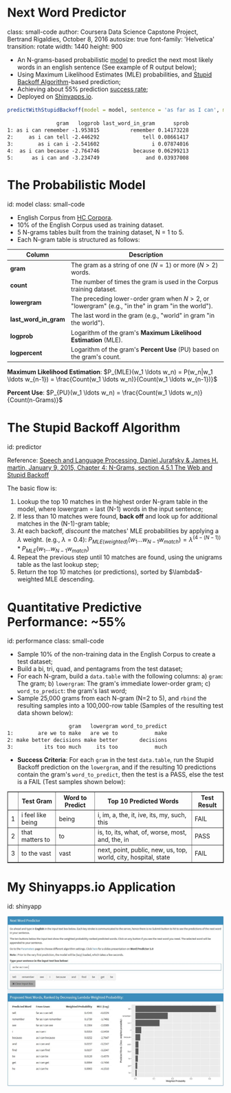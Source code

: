 <style>
.reveal h1, .reveal h2, .reveal h3 {
  word-wrap: normal;
  -moz-hyphens: none;
}
.small-code pre code {
  font-size: 1em;
}
</style>

Next Word Predictor
========================================================
class: small-code
author: Coursera Data Science Capstone Project, Bertrand Rigaldies, October 8, 2016
autosize: true
font-family: 'Helvetica'
transition: rotate
width: 1440
height: 900



* An N-grams-based probabilistic [model](#/model) to predict the next most likely words in an english sentence (See example of R output below);
* Using Maximum Likelihood Estimates (MLE) probabilities, and [Stupid Backoff Algorithm](#/predictor)-based prediction;
* Achieving about 55% prediction [success rate](#/performance);
* Deployed on [Shinyapps.io](#/shinyapp).




```r
predictWithStupidBackoff(model = model, sentence = 'as far as I can', matches_count_max = 5)
```

```
                gram   logprob last_word_in_gram      sprob
1: as i can remember -1.953815          remember 0.14173228
2:     as i can tell -2.446292              tell 0.08661417
3:        as i can i -2.541602                 i 0.07874016
4:  as i can because -2.764746           because 0.06299213
5:      as i can and -3.234749               and 0.03937008
```

The Probabilistic Model
========================================================
id: model
class: small-code

* English Corpus from [HC Corpora](www.corpora.heliohost.org).
* 10% of the English Corpus used as training dataset.
* 5 N-grams tables built from the training dataset, N = 1 to 5.
* Each N-gram table is structured as follows:

Column | Description
------------- | -------------
**gram** | The gram as a string of one ($N=1$) or more ($N\gt2$) words.
**count** | The number of times the gram is used in the Corpus training dataset.
**lowergram** | The preceding lower-order gram when $N\gt2$, or "lowergram" (e.g., "in the" in gram "in the world").
**last_word_in_gram** | The last word in the gram (e.g., "world" in gram "in the world").
**logprob** | Logarithm of the gram's **Maximum Likelihood Estimation** (MLE).
**logpercent** | Logarithm of the gram's **Percent Use** (PU) based on the gram's count.

**Maximum Likelihood Estimation**: $P_{MLE}(w_1 \ldots w_n) = P(w_n|w_1 \ldots w_{n-1}) = \frac{Count(w_1 \ldots w_n)}{Count(w_1 \ldots w_{n-1})}$

**Percent Use**: $P_{PU}(w_1 \ldots w_n) = \frac{Count(w_1 \ldots w_n)}{Count(n-Grams)}$

The Stupid Backoff Algorithm
========================================================
id: predictor

Reference: [Speech and Language Processing, Daniel Jurafsky & James H. martin, January 9, 2015, Chapter 4: N-Grams, section 4.5.1 The Web and Stupid Backoff](https://web.stanford.edu/~jurafsky/slp3/4.pdf)

The basic flow is:

1. Lookup the top 10 matches in the highest order N-gram table in the model, where lowergram = last (N-1) words in the input sentence;
1. If less than 10 matches were found, **back off** and look up for additional matches in the (N-1)-gram table;
1. At each backoff, *discount* the matches' MLE probabilities by applying a $\lambda$ weight. (e.g., $\lambda=0.4$): $P_{MLE(weighted)}(w_{1} \ldots w_{N-1}w_{match}) = \lambda^{(4 - (N-1))} * P_{MLE}(w_{1} \ldots w_{N-1}w_{match})$
1. Repeat the previous step until 10 matches are found, using the unigrams table as the last lookup step;
1. Return the top 10 matches (or predictions), sorted by $\lambda\$-weighted MLE descending.

Quantitative Predictive Performance: ~55%
========================================================
id: performance
class: small-code

* Sample 10% of the non-training data in the English Corpus to create a test dataset;
* Build a bi, tri, quad, and pentagrams from the test dataset;
* For each N-gram, build a `data.table` with the following columns: a) `gram`: The gram; b) `lowergram`: The gram's immediate lower-order gram; c) `word_to_predict`: the gram's last word;
* Sample 25,000 grams from each N-gram (N=2 to 5), and `rbind` the resulting samples into a 100,000-row table (Samples of the resulting test data shown below):

```
                    gram   lowergram word_to_predict
1:        are we to make   are we to            make
2: make better decisions make better       decisions
3:          its too much     its too            much
```
* **Success Criteria**: For each `gram` in the test `data.table`, run the Stupid Backoff prediction on the `lowergram`, and if the resulting 10 predictions contain the gram's `word_to_predict`, then the test is a PASS, else the test is a FAIL (Test samples shown below):
<table border=1>
<tr> <th>  </th> <th> Test Gram </th> <th> Word to Predict </th> <th> Top 10 Predicted Words </th> <th> Test Result </th>  </tr>
  <tr> <td> 1 </td> <td> i feel like being </td> <td> being </td> <td> i, im, a, the, it, ive, its, my, such, this </td> <td> FAIL </td> </tr>
  <tr> <td> 2 </td> <td> that matters to </td> <td> to </td> <td> is, to, its, what, of, worse, most, and, the, in </td> <td> PASS </td> </tr>
  <tr> <td> 3 </td> <td> to the vast </td> <td> vast </td> <td> next, point, public, new, us, top, world, city, hospital, state </td> <td> FAIL </td> </tr>
   </table>

My Shinyapps.io Application
========================================================
id: shinyapp

[![Next Word Predictor 1.0](shinyappio.jpg)](https://brigaldies.shinyapps.io/NextWordPredictor/)
